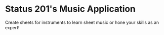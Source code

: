 # Status 201's Music Application

Create sheets for instruments to learn sheet music or hone your skills as an expert!